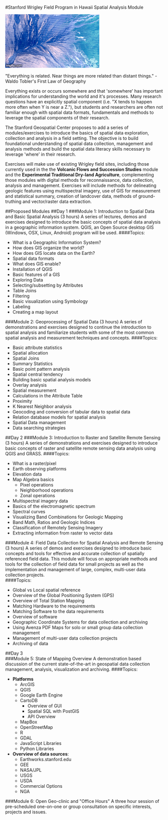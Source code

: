 #Stanford Wrigley Field Program in Hawaii Spatial Analysis Module

![Classified image](https://github.com/mapninja/Wrigley_Program_Hawaii_Exercises/blob/master/images/15wulp.gif?raw=true)

"Everything is related. Near things are more related than distant things." - Waldo Tobler's First Law of Geography

Everything exists or occurs somewhere and that 'somewhere' has important implications for understanding the world and it's processes. Many research questions have an explicitly spatial component (i.e. "X tends to happen more often when Y is near a Z."), but students and researchers are often not familiar enough with spatial data formats, fundamentals and methods to leverage the spatial components of their research.

The Stanford Geospatial Center proposes to add a series of modules/exercises to introduce the basics of spatial data exploration, collection and analysis in a field setting. The objective is to build foundational understanding of spatial data collection, management and analysis methods and build the spatial data literacy skills necessary to leverage 'where' in their research. 

Exercises will make use of existing Wrigley field sites, including those currently used in the the **Volcanic Flows and Succession Studies** module and the **Experimental Traditional Dry-land Agriculture**, complementing those modules with digital methods for reconnaissance, data collection, analysis and management. Exercises will include methods for delineating geologic features using multispectral imagery, use of GIS for measurement and statistical summary, creation of landcover data, methods of ground-truthing and vector/raster data extraction.

##Proposed Modules
##Day 1
###Module 1: Introduction to Spatial Data and Basic Spatial Analysis (3 hours)
A series of lectures, demos and exercises designed to introduce the basic concepts of spatial data analysis in a geographic information system. QGIS, an Open Source desktop GIS (Windows, OSX, Linux, Android) program will be used. 
####Topics:  
* What is a Geographic Information System?
* How does GIS organize the world?
* How does GIS locate data on the Earth?
* Spatial data formats
* What does GIS enable?
* Installation of QGIS
* Basic features of a GIS
* Exploring Data
* Selecting/subsetting by Attributes
* Table Joins
* Filtering
* Basic visualization using Symbology
* Labeling
* Creating a map layout  

###Module 2: Geoprocessing of Spatial Data (3 hours)
A series of demonstrations and exercises designed to continue the introduction to spatial analysis and familiarize students with some of the most common spatial analysis and measurement techniques and concepts.
####Topics:
* Basic attribute statistics
* Spatial allocation
* Spatial Joins
* Summary Statistics
* Basic point pattern analysis
* Spatial central tendency
* Building basic spatial analysis models
* Overlay analysis
* Spatial measurement
* Calculations in the Attribute Table
* Proximity
* K Nearest Neighbor analysis
* Geocoding and conversion of tabular data to spatial data
* Relation database models for spatial analysis 
* Spatial Data management 
* Data searching strategies

##Day 2
###Module 3: Introduction to Raster and Satellite Remote Sensing (3 hours)
A series of demonstrations and exercises designed to introduce basic concepts of raster and satellite remote sensing data analysis using QGIS and GRASS.
####Topics:
* What is a raster/pixel
* Earth observing platforms
* Elevation data
* Map Algebra basics
    * Pixel operations
    * Neighborhood operations
    * Zonal operations
* Multispectral imagery data
* Basics of the electromagnetic spectrum
* Spectral curves
* Visualizing Band Combinations for Geologic Mapping
* Band Math, Ratios and Geologic Indices
* Classification of Remotely Sensing Imagery
* Extracting information from raster to vector data

###Module 4: Field Data Collection for Spatial Analysis and Remote Sensing (3 hours)
A series of demos and exercises designed to introduce basic concepts and tools for effective and accurate collection of spatially referenced field data. This module will focus on appropriate methods and tools for the collection of field data for small projects as well as the implementation and management of large, complex, multi-user data collection projects.  
####Topics:
* Global vs Local spatial reference
* Overview of the Global Positioning System (GPS)
* Overview of Total Station Mapping
* Matching Hardware to the requirements
* Matching Software to the data requirements
* Overview of software
* Geographic Coordinate Systems for data collection and archiving
* Using Avenza PDF Maps for solo or small group data collection management
* Management of multi-user data collection projects
* Archiving of data  



##Day 3  
###Module 5: State of Mapping Overview
A demonstration based discussion of the current state-of-the-art in geospatial data collection management, analysis, visualization and archiving. 
####Topics:
* **Platforms**
    * ArcGIS
    * QGIS
    * Google Earth Engine
    * CartoDB
        * Overview of GUI
        * Spatial SQL with PostGIS
        * API Overview 
    * MapBox
    * OpenStreetMap
    * R
    * GDAL
    * JavaScript Libraries
    * Python Libraries
* **Overview of data sources**:
    * Earthworks.stanford.edu
    * GEE 
    * NASA/JPL
    * USGS
    * USDA
    * Commercial Options
    * NGA


###Module 6: Open Geo-clinic and "Office Hours"
A three hour session of pre-scheduled one-on-one or group consultation on specific interests, projects and issues.

